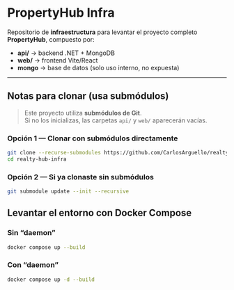 # PropertyHub Infra

Repositorio de **infraestructura** para levantar el proyecto completo **PropertyHub**, compuesto por:

- **api/** → backend .NET + MongoDB
- **web/** → frontend Vite/React
- **mongo** → base de datos (solo uso interno, no expuesta)

---

## Notas para clonar (usa submódulos)

> Este proyecto utiliza **submódulos de Git**.  
> Si no los inicializas, las carpetas `api/` y `web/` aparecerán vacías.

### Opción 1 — Clonar con submódulos directamente

```bash
git clone --recurse-submodules https://github.com/CarlosArguello/realty-hub-infra.git
cd realty-hub-infra
```

### Opción 2 — Si ya clonaste sin submódulos

```bash
git submodule update --init --recursive
```

## Levantar el entorno con Docker Compose

### Sin “daemon”

```bash
docker compose up --build
```

### Con “daemon”

```bash
docker compose up -d --build
```
